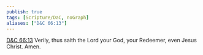 ```yaml
---
publish: true
tags: [Scripture/DaC, noGraph]
aliases: ["D&C 66:13"]
---
```

[D&C 66:13](https://churchofjesuschrist.org/study/scriptures/dc-testament/dc/66?lang=eng&id=p13#p13) Verily, thus saith the Lord your God, your Redeemer, even Jesus Christ. Amen.





